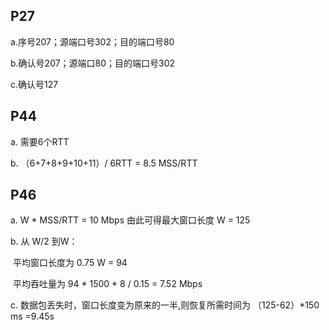 ## P27

a.序号207；源端口号302；目的端口号80

b.确认号207；源端口80；目的端口号302

c.确认号127

## P44

a. 需要6个RTT

b. （6+7+8+9+10+11）/  6RTT  = 8.5 MSS/RTT

## P46

a. W * MSS/RTT = 10 Mbps    由此可得最大窗口长度 W = 125

b. 从 W/2 到W：

​    平均窗口长度为 0.75 W = 94

​     平均吞吐量为   94 * 1500 * 8 / 0.15 = 7.52 Mbps

c. 数据包丢失时，窗口长度变为原来的一半,则恢复所需时间为 （125-62）*150 ms =9.45s

